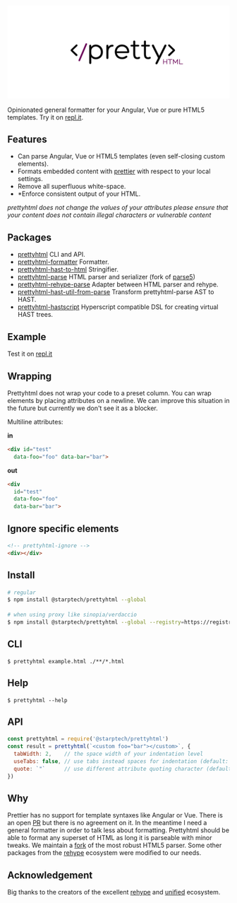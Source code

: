 ![Prettyhtml Banner](/logo.png)

Opinionated general formatter for your Angular, Vue or pure HTML5 templates. Try it on [repl.it](https://repl.it/@StarpTech/PrettyHtml).

## Features

* Can parse Angular, Vue or HTML5 templates (even self-closing custom elements).
* Formats embedded content with [prettier](https://github.com/prettier/prettier) with respect to your local settings.
* Remove all superfluous white-space.
* *Enforce consistent output of your HTML.

_prettyhtml does not change the values of your attributes please ensure that your content does not contain illegal characters or vulnerable content_

## Packages

- [prettyhtml](/packages/prettyhtml) CLI and API.
- [prettyhtml-formatter](/packages/prettyhtml-formatter) Formatter.
- [prettyhtml-hast-to-html](/packages/prettyhtml-hast-to-html) Stringifier.
- [prettyhtml-parse](https://github.com/StarpTech/parse5) HTML parser and serializer (fork of [parse5](https://github.com/inikulin/parse5))
- [prettyhtml-rehype-parse](/packages/prettyhtml-rehype-parse) Adapter between HTML parser and rehype.
- [prettyhtml-hast-util-from-parse](/packages/prettyhtml-hast-util-from-parse) Transform prettyhtml-parse AST to HAST.
- [prettyhtml-hastscript](/packages/prettyhtml-hastscript) Hyperscript compatible DSL for creating virtual HAST trees.

## Example
Test it on [repl.it](https://repl.it/@StarpTech/PrettyHtml)

## Wrapping

Prettyhtml does not wrap your code to a preset column. You can wrap elements by placing attributes on a newline.
We can improve this situation in the future but currently we don't see it as a blocker.

Multiline attributes:

**in**
```html
<div id="test" 
  data-foo="foo" data-bar="bar">
```
**out**
```html
<div
  id="test" 
  data-foo="foo"
  data-bar="bar">
```

## Ignore specific elements

```html
<!-- prettyhtml-ignore -->
<div></div>
```

## Install

```bash
# regular
$ npm install @starptech/prettyhtml --global

# when using proxy like sinopia/verdaccio
$ npm install @starptech/prettyhtml --global --registry=https://registry.npmjs.org/
```

## CLI

```
$ prettyhtml example.html ./**/*.html
```

## Help

```
$ prettyhtml --help
```

## API

```js
const prettyhtml = require('@starptech/prettyhtml')
const result = prettyhtml(`<custom foo="bar"></custom>`, {
  tabWidth: 2,    // the space width of your indentation level
  useTabs: false, // use tabs instead spaces for indentation (default: false) 
  quote: `"`      // use different attribute quoting character (default: `"`) 
})
```

## Why

Prettier has no support for template syntaxes like Angular or Vue. There is an open [PR](https://github.com/prettier/prettier/pull/4753) but there is no agreement on it. In the meantime I need a general formatter in order to talk less about formatting. Prettyhtml should be able to format any superset of HTML as long it is parseable with minor tweaks. We maintain a [fork](https://github.com/StarpTech/parse5) of the most robust HTML5 parser. Some other packages from the [rehype](https://github.com/rehypejs/rehype) ecosystem were modified to our needs.

## Acknowledgement

Big thanks to the creators of the excellent [rehype](https://github.com/rehypejs/rehype) and [unified](https://github.com/unifiedjs/unified) ecosystem.
